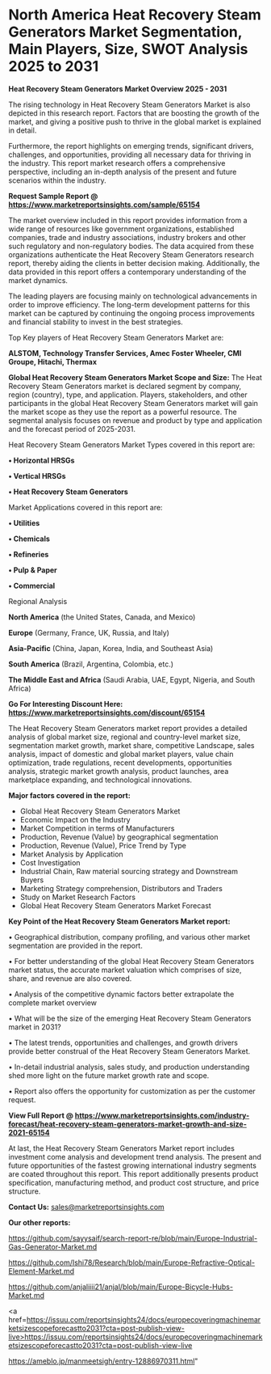 # North America Heat Recovery Steam Generators Market Segmentation, Main Players, Size, SWOT Analysis 2025 to 2031

<Strong> Heat Recovery Steam Generators Market Overview 2025 - 2031</strong>

The rising technology in Heat Recovery Steam Generators Market is also depicted in this research report. Factors that are boosting the growth of the market, and giving a positive push to thrive in the global market is explained in detail.

Furthermore, the report highlights on emerging trends, significant drivers, challenges, and opportunities, providing all necessary data for thriving in the industry. This report market research offers a comprehensive perspective, including an in-depth analysis of the present and future scenarios within the industry.

<strong>Request Sample Report @ <a href=https://www.marketreportsinsights.com/sample/65154>https://www.marketreportsinsights.com/sample/65154</a></strong>

The market overview included in this report provides information from a wide range of resources like government organizations, established companies, trade and industry associations, industry brokers and other such regulatory and non-regulatory bodies. The data acquired from these organizations authenticate the Heat Recovery Steam Generators research report, thereby aiding the clients in better decision making. Additionally, the data provided in this report offers a contemporary understanding of the market dynamics.

The leading players are focusing mainly on technological advancements in order to improve efficiency. The long-term development patterns for this market can be captured by continuing the ongoing process improvements and financial stability to invest in the best strategies.

Top Key players of Heat Recovery Steam Generators Market are:

<strong>ALSTOM, Technology Transfer Services, Amec Foster Wheeler, CMI Groupe, Hitachi, Thermax</strong>

<strong><b>Global Heat Recovery Steam Generators Market Scope and Size:</b></strong>
The Heat Recovery Steam Generators market is declared segment by company, region (country), type, and application. Players, stakeholders, and other participants in the global Heat Recovery Steam Generators market will gain the market scope as they use the report as a powerful resource. The segmental analysis focuses on revenue and product by type and application and the forecast period of 2025-2031.

Heat Recovery Steam Generators Market Types covered in this report are:

<strong>• Horizontal HRSGs

• Vertical HRSGs

• Heat Recovery Steam Generators</strong>

Market Applications covered in this report are:

<strong>• Utilities

• Chemicals

• Refineries

• Pulp & Paper

• Commercial</strong> 

Regional Analysis

<strong>North America</strong> (the United States, Canada, and Mexico)

<strong>Europe</strong> (Germany, France, UK, Russia, and Italy)

<strong>Asia-Pacific</strong> (China, Japan, Korea, India, and Southeast Asia)

<strong>South America</strong> (Brazil, Argentina, Colombia, etc.)

<strong>The Middle East and Africa</strong> (Saudi Arabia, UAE, Egypt, Nigeria, and South Africa)

<strong>Go For Interesting Discount Here: <a href=https://www.marketreportsinsights.com/discount/65154>https://www.marketreportsinsights.com/discount/65154</a></strong>

The Heat Recovery Steam Generators market report provides a detailed analysis of global market size, regional and country-level market size, segmentation market growth, market share, competitive Landscape, sales analysis, impact of domestic and global market players, value chain optimization, trade regulations, recent developments, opportunities analysis, strategic market growth analysis, product launches, area marketplace expanding, and technological innovations.

<strong><b>Major factors covered in the report:</b></strong>
<ul>
  <li>Global Heat Recovery Steam Generators Market </li>
  <li>Economic Impact on the Industry</li>
  <li>Market Competition in terms of Manufacturers</li>
  <li>Production, Revenue (Value) by geographical segmentation</li>
  <li>Production, Revenue (Value), Price Trend by Type</li>
  <li>Market Analysis by Application</li>
  <li>Cost Investigation</li>
  <li>Industrial Chain, Raw material sourcing strategy and Downstream Buyers</li>
  <li>Marketing Strategy comprehension, Distributors and Traders</li>
  <li>Study on Market Research Factors</li>
  <li>Global Heat Recovery Steam Generators Market Forecast</li>
</ul>

<strong><b>Key Point of the Heat Recovery Steam Generators Market report:</b></strong>

• Geographical distribution, company profiling, and various other market segmentation are provided in the report.

• For better understanding of the global Heat Recovery Steam Generators market status, the accurate market valuation which comprises of size, share, and revenue are also covered.

• Analysis of the competitive dynamic factors better extrapolate the complete market overview

• What will be the size of the emerging Heat Recovery Steam Generators market in 2031?

• The latest trends, opportunities and challenges, and growth drivers provide better construal of the Heat Recovery Steam Generators Market.

• In-detail industrial analysis, sales study, and production understanding shed more light on the future market growth rate and scope.

• Report also offers the opportunity for customization as per the customer request.

<strong><b>View Full Report @ <a href=https://www.marketreportsinsights.com/industry-forecast/heat-recovery-steam-generators-market-growth-and-size-2021-65154>https://www.marketreportsinsights.com/industry-forecast/heat-recovery-steam-generators-market-growth-and-size-2021-65154</a></b></strong>


At last, the Heat Recovery Steam Generators Market report includes investment come analysis and development trend analysis. The present and future opportunities of the fastest growing international industry segments are coated throughout this report. This report additionally presents product specification, manufacturing method, and product cost structure, and price structure.

<strong>Contact Us:</strong>
sales@marketreportsinsights.com

<strong>Our other reports:</strong>

<a href=https://github.com/sayysaif/search-report-re/blob/main/Europe-Industrial-Gas-Generator-Market.md>https://github.com/sayysaif/search-report-re/blob/main/Europe-Industrial-Gas-Generator-Market.md</a>

<a href=https://github.com/Ishi78/Research/blob/main/Europe-Refractive-Optical-Element-Market.md>https://github.com/Ishi78/Research/blob/main/Europe-Refractive-Optical-Element-Market.md</a>

<a href=https://github.com/anjaliiii21/anjal/blob/main/Europe-Bicycle-Hubs-Market.md>https://github.com/anjaliiii21/anjal/blob/main/Europe-Bicycle-Hubs-Market.md</a>

<a href=https://issuu.com/reportsinsights24/docs/europecoveringmachinemarketsizescopeforecastto2031?cta=post-publish-view-live>https://issuu.com/reportsinsights24/docs/europecoveringmachinemarketsizescopeforecastto2031?cta=post-publish-view-live</a>

<a href=https://ameblo.jp/manmeetsigh/entry-12886970311.html>https://ameblo.jp/manmeetsigh/entry-12886970311.html</a>"
